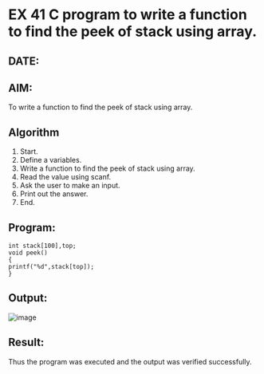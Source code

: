 # EX 41 C program to write a function to find the peek of stack using array.
## DATE:
## AIM:
To write a function to find the peek of stack using array.

## Algorithm
1. Start. 
2. Define a variables. 
3. Write a function to find the peek of stack using array. 
4. Read the value using scanf. 
5. Ask the user to make an input. 
6. Print out the answer. 
7. End.  

## Program:
```
int stack[100],top; 
void peek() 
{ 
printf("%d",stack[top]); 
} 
```

## Output:
![image](https://github.com/user-attachments/assets/e6990a19-fb3b-459d-b7cb-ed4c69b331cf)


## Result:
Thus the program was executed and the output was verified successfully.
